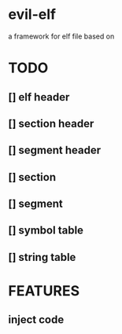 # evil-elf
a framework for elf file
based on 


# TODO
## [] elf header
## [] section header
## [] segment header
## [] section
## [] segment
## [] symbol table
## [] string table



# FEATURES
## inject code
